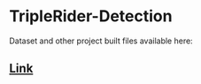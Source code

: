# TripleRider-Detection

Dataset and other project built files available here:
## [Link](https://drive.google.com/drive/u/1/folders/1F8xV_ak7XIe_0QuZq-8FtKbmXxGHgAXU)
